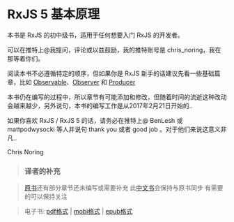 # RxJS 5 基本原理

本书是 RxJS 的初中级书，适用于任何想要入门 RxJS 的开发者。

可以在推特上@我提问，评论或以兹鼓励，我的推特账号是 chris_noring，我在那等着你们。

阅读本书不必遵循特定的顺序，但如果你是 RxJS 新手的话建议先看一些基础篇章，比如 [Observable](./content/observable-anatomy.md)、[Observer](./content/observer.md) 和 [Producer](./content/producer.md)

本书仍在编写的过程中，所以章节有可能添加和修改，但随着时间的流逝这种改动会越来越少，另外说句，本书的编写工作是从2017年2月21日开始的..

如果你喜欢 RxJS / RxJS 5 的话，请务必在推特上@ BenLesh 或 mattpodwysocki 等人并说句 thank you 或者 good job 。对于他们来说这意义非凡..

Chris Noring

> ### 译者的补充

> [原书](https://chrisnoring.gitbooks.io/rxjs-5-ultimate/content/)还有部分章节还未编写或需要补充 此[中文书](https://github.com/RxJS-CN/rxjs5-ultimate-cn)会保持与原书同步 有需要的可以保持关注

> 电子书: [pdf格式](https://github.com/RxJS-CN/rxjs5-ultimate-cn/tree/master/ebook/RxJS5基本原理.pdf) | [mobi格式](https://github.com/RxJS-CN/rxjs5-ultimate-cn/tree/master/ebook/RxJS5基本原理.mobi) | [epub格式](https://github.com/RxJS-CN/rxjs5-ultimate-cn/tree/master/ebook/RxJS5基本原理.epub)
